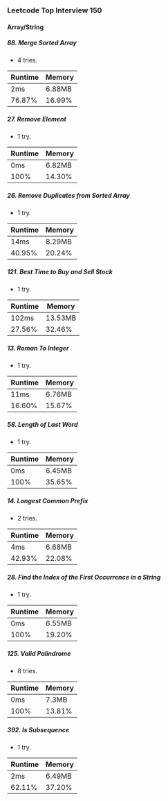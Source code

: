 ### Leetcode Top Interview 150

#### Array/String

##### 88. Merge Sorted Array
 - 4 tries.

|Runtime|Memory|
|-|-|
|2ms|6.88MB|
|76.87%|16.99%|

##### 27. Remove Element
 - 1 try.

|Runtime|Memory|
|-|-|
|0ms|6.82MB|
|100%|14.30%|

##### 26. Remove Duplicates from Sorted Array
 - 1 try.

|Runtime|Memory|
|-|-|
|14ms|8.29MB|
|40.95%|20.24%|

##### 121. Best Time to Buy and Sell Stock
- 1 try.

|Runtime|Memory|
|-|-|
|102ms|13.53MB|
|27.56%|32.46%|

##### 13. Roman To Integer
- 1 try.

|Runtime|Memory|
|-|-|
|11ms|6.76MB|
|16.60%|15.67%|

##### 58. Length of Last Word
- 1 try.

|Runtime|Memory|
|-|-|
|0ms|6.45MB|
|100%|35.65%|

##### 14. Longest Common Prefix
- 2 tries.

|Runtime|Memory|
|-|-|
|4ms|6.68MB|
|42.93%|22.08%|

##### 28. Find the Index of the First Occurrence in a String
- 1 try.

|Runtime|Memory|
|-|-|
|0ms|6.55MB|
|100%|19.20%|

##### 125. Valid Palindrome
- 8 tries.

|Runtime|Memory|
|-|-|
|0ms|7.3MB|
|100%|13.81%|

##### 392. Is Subsequence
- 1 try.

|Runtime|Memory|
|-|-|
|2ms|6.49MB|
|62.11%|37.20%|

